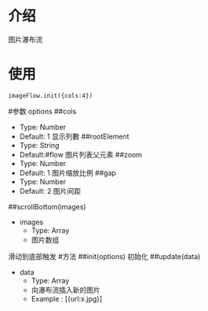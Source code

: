 # 介绍
图片瀑布流
# 使用
    imageFlow.init({cols:4})
#参数 options
##cols
+ Type: Number
+ Default: 1
显示列數
##rootElement
+ Type: String
+ Default:#flow
图片列表父元素
##zoom
+ Type: Number
+ Default: 1
图片缩放比例
##gap
+ Type: Number
+ Default: 2
图片间距

##scrollBottom(images)
+ images
    + Type: Array
    + 图片数组

滑动到底部触发
#方法
##init(options)
初始化
##update(data)
+ data
    + Type: Array
    + 向瀑布流插入新的图片
    + Example : [{url:x.jpg}]